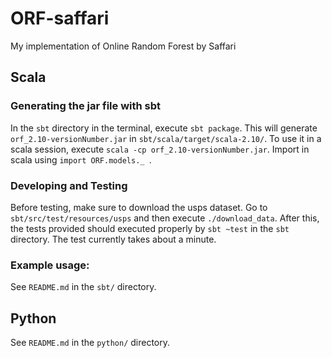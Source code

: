 # ORF-saffari
My implementation of Online Random Forest by Saffari

## Scala

### Generating the jar file with sbt
In the `sbt` directory in the terminal, execute
`sbt package`. This will generate `orf_2.10-versionNumber.jar` in 
`sbt/scala/target/scala-2.10/`. To use it in a scala session, execute
`scala -cp orf_2.10-versionNumber.jar`. Import in scala using 
`import ORF.models._ `.


### Developing and Testing
Before testing, make sure to download the usps dataset. Go to
`sbt/src/test/resources/usps` and then execute `./download_data`.  After this,
the tests provided should executed properly by `sbt ~test` in the `sbt`
directory. The test currently takes about a minute.


### Example usage:
See `README.md` in the `sbt/` directory.


## Python
See `README.md` in the `python/` directory.
